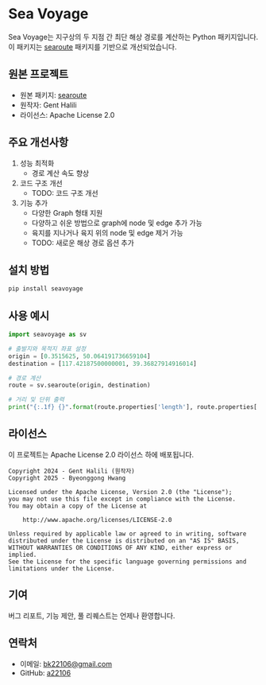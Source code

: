 # Sea Voyage

Sea Voyage는 지구상의 두 지점 간 최단 해상 경로를 계산하는 Python 패키지입니다. 이 패키지는 [searoute](https://github.com/genthalili/searoute-py) 패키지를 기반으로 개선되었습니다.

## 원본 프로젝트
- 원본 패키지: [searoute](https://github.com/genthalili/searoute-py)
- 원작자: Gent Halili
- 라이선스: Apache License 2.0

## 주요 개선사항
1. 성능 최적화
   - 경로 계산 속도 향상
2. 코드 구조 개선
   - TODO: 코드 구조 개선
3. 기능 추가
   - 다양한 Graph 형태 지원
   - 다양하고 쉬운 방법으로 graph에 node 및 edge 추가 가능
   - 육지를 지나거나 육지 위의 node 및 edge 제거 가능
   - TODO: 새로운 해상 경로 옵션 추가

## 설치 방법
```bash
pip install seavoyage
```

## 사용 예시
```python
import seavoyage as sv

# 출발지와 목적지 좌표 설정
origin = [0.3515625, 50.064191736659104]
destination = [117.42187500000001, 39.36827914916014]

# 경로 계산
route = sv.searoute(origin, destination)

# 거리 및 단위 출력
print("{:.1f} {}".format(route.properties['length'], route.properties['units']))
```

## 라이선스
이 프로젝트는 Apache License 2.0 라이선스 하에 배포됩니다.

```
Copyright 2024 - Gent Halili (원작자)
Copyright 2025 - Byeonggong Hwang

Licensed under the Apache License, Version 2.0 (the "License");
you may not use this file except in compliance with the License.
You may obtain a copy of the License at

    http://www.apache.org/licenses/LICENSE-2.0

Unless required by applicable law or agreed to in writing, software
distributed under the License is distributed on an "AS IS" BASIS,
WITHOUT WARRANTIES OR CONDITIONS OF ANY KIND, either express or implied.
See the License for the specific language governing permissions and
limitations under the License.
```

## 기여
버그 리포트, 기능 제안, 풀 리퀘스트는 언제나 환영합니다.

## 연락처
- 이메일: bk22106@gmail.com
- GitHub: [a22106](https://github.com/a22106)

